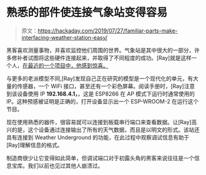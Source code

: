 # 熟悉的部件使连接气象站变得容易

> 原文：<https://hackaday.com/2019/07/27/familiar-parts-make-interfacing-weather-station-easy/>

黑客喜欢测量事物，并喜欢监控他们周围的世界。气象站是其中很大的一部分，许多修补者试图将这些硬件连接起来，并取得了不同程度的成功。[Ray]就是这样一个人，[在最近的一个项目中，他感到惊喜。](https://rayshobby.net/wordpress/pws-with-esp8266-inside/)

与更多的老派模型不同,[Ray]发现自己正在研究的模型是一个现代化的单元，有大量的传感器，一个 WiFi 接口，甚至还有一个彩色屏幕。阅读手册时，[Ray]注意到该设备使用 IP **192.168.4.1，**，这是 ESP8266 在 AP 模式下运行时通常使用的 IP。这种预感被证明是正确的，打开设备显示出一个 ESP-WROOM-2 在运行这个节目。

现在使用熟悉的器件，很容易就可以连接到板载串行端口来查看数据。让[Ray]高兴的是，这个设备通过连接输出了所有的天气数据，而且是以明文的形式。该站还具有连接到 Weather Underground 的功能，在此过程中观察调试信息有助于[Ray]理解信息的格式。

制造商很少让它变得如此简单，但调试端口对于初露头角的黑客来说往往是一个信息宝库。我们以前也见过其他人崩溃过。